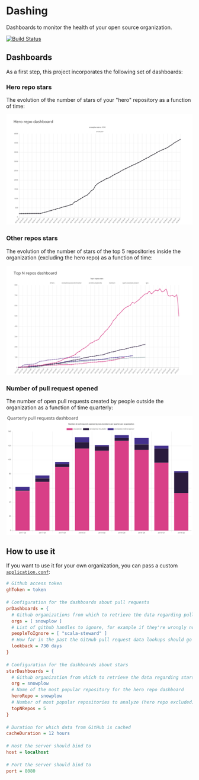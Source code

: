 # Dashing

Dashboards to monitor the health of your open source organization.

[![Build Status](https://travis-ci.org/BenFradet/dashing.svg?branch=master)](https://travis-ci.org/BenFradet/dashing)

## Dashboards

As a first step, this project incorporates the following set of dashboards:

### Hero repo stars

The evolution of the number of stars of your "hero" repository as a function of time:

![hero-repo](https://github.com/BenFradet/dashing/raw/master/screenshots/hero_repo_stars.png)

### Other repos stars

The evolution of the number of stars of the top 5 repositories inside the organization (excluding
the hero repo) as a function of time:

![topn-repos](https://github.com/BenFradet/dashing/raw/master/screenshots/top_n_repos_stars.png)

### Number of pull request opened

The number of open pull requests created by people outside the organization as a function
of time quarterly:

![quarterly-prs](https://github.com/BenFradet/dashing/raw/master/screenshots/prs-quarterly.png)

## How to use it

If you want to use it for your own organization, you can pass a custom
[`application.conf`](server/src/main/resources/reference.conf):

```ini
# Github access token
ghToken = token

# Configuration for the dashboards about pull requests
prDashboards = {
  # Github organizations from which to retrieve the data regarding pull requests
  orgs = [ snowplow ]
  # List of github handles to ignore, for example if they're wrongly not part of the org
  peopleToIgnore = [ "scala-steward" ]
  # How far in the past the GitHub pull request data lookups should go
  lookback = 730 days
}

# Configuration for the dashboards about stars
starDashboards = {
  # Github organization from which to retrieve the data regarding stars
  org = snowplow
  # Name of the most popular repository for the hero repo dashboard
  heroRepo = snowplow
  # Number of most popular repositories to analyze (hero repo excluded)
  topNRepos = 5
}

# Duration for which data from GitHub is cached
cacheDuration = 12 hours

# Host the server should bind to
host = localhost

# Port the server should bind to
port = 8080
```
